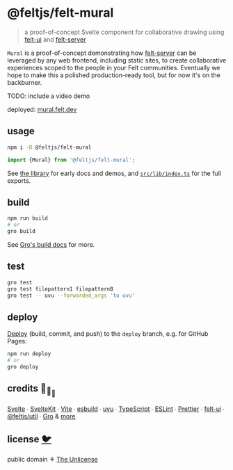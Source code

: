 # @feltjs/felt-mural

> a proof-of-concept Svelte component for collaborative drawing using
> [felt-ui](https://github.com/feltjs/felt-ui) and
> [felt-server](https://github.com/feltjs/felt-server)

`Mural` is a proof-of-concept demonstrating
how [felt-server](https://github.com/feltjs/felt-server)
can be leveraged by any web frontend, including static sites,
to create collaborative experiences scoped to the people in your Felt communities.
Eventually we hope to make this a polished production-ready tool,
but for now it's on the backburner.

TODO: include a video demo

deployed: [mural.felt.dev](https://mural.felt.dev/)

## usage

```bash
npm i -D @feltjs/felt-mural
```

```ts
import {Mural} from '@feltjs/felt-mural';
```

See [the library](https://mural.felt.dev/library) for early docs and demos,
and [`src/lib/index.ts`](src/lib/index.ts) for the full exports.

## build

```bash
npm run build
# or
gro build
```

See [Gro's build docs](https://github.com/feltjs/gro/blob/main/src/docs/build.md) for more.

## test

```bash
gro test
gro test filepattern1 filepatternB
gro test -- uvu --forwarded_args 'to uvu'
```

## deploy

[Deploy](https://github.com/feltjs/gro/blob/main/src/docs/deploy.md)
(build, commit, and push) to the `deploy` branch, e.g. for GitHub Pages:

```bash
npm run deploy
# or
gro deploy
```

## credits 🐢<sub>🐢</sub><sub><sub>🐢</sub></sub>

[Svelte](https://github.com/sveltejs/svelte) ∙
[SvelteKit](https://github.com/sveltejs/kit) ∙
[Vite](https://github.com/vitejs/vite) ∙
[esbuild](https://github.com/evanw/esbuild) ∙
[uvu](https://github.com/lukeed/uvu) ∙
[TypeScript](https://github.com/microsoft/TypeScript) ∙
[ESLint](https://github.com/eslint/eslint) ∙
[Prettier](https://github.com/prettier/prettier) ∙
[felt-ui](https://github.com/feltjs/felt-ui) ∙
[@feltjs/util](https://github.com/feltjs/util) ∙
[Gro](https://github.com/feltjs/gro)
& [more](package.json)

## license [🐦](https://wikipedia.org/wiki/Free_and_open-source_software)

public domain ⚘ [The Unlicense](license)
